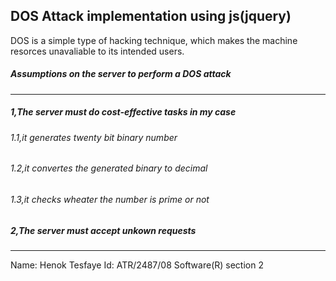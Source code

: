 ## DOS Attack implementation using js(jquery)

DOS is a simple type of hacking technique, which makes the machine resorces unavaliable to its intended users.

##### Assumptions on the server to perform a DOS attack
___
##### 1,The server must do cost-effective tasks in my case
###### 1.1,it generates twenty bit binary number
###### 1.2,it convertes the generated binary to decimal
###### 1.3,it checks wheater the number is prime or not
##### 2,The server must accept unkown requests

-------------------
Name: Henok Tesfaye
Id:   ATR/2487/08
Software(R) section 2
